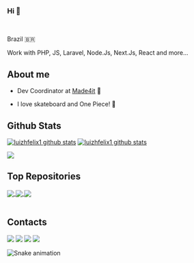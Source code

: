 ### Hi 👋

<br />

Brazil 🇧🇷 

Work with PHP, JS, Laravel, Node.Js, Next.Js, React and more...

## About me

- Dev Coordinator at [Made4it](https://www.made4it.com.br/) 💼 

- I love skateboard and One Piece! 🤘


## Github Stats 

<!-- <a href="https://github.com/luizhfelix1>
  <img align="center" src="https://github-readme-stats.vercel.app/api?username=luizhfelix1&show_icons=true&include_all_commits=true&theme=tokyonight&hide_border=true" alt="Anurag's github stats" />
</a><br />
<a href="https://github.com/luizhfelix1">
  <img align="center" src="https://github-readme-stats.vercel.app/api/top-langs/?username=luizhfelix1&layout=compact&theme=tokyonight&hide_border=true" />
</a> -->
[![luizhfelix1 github stats](https://github-readme-stats.vercel.app/api?username=luizhfelix1&include_all_commits=true&count_private=true&show_icons=true&theme=tokyonight)](https://github.com/luizhfelix1) [![luizhfelix1 github stats](https://github-readme-stats.vercel.app/api/top-langs?username=luizhfelix1&include_all_commits=true&count_private=true&show_icons=true&theme=tokyonight&layout=compact)](https://github.com/luizhfelix1)

![](https://hit.yhype.me/github/profile?user_id=3362854)


## Top Repositories

<a href="https://github.com/luizhfelix1/pokeapi">
  <img align="center" src="https://github-readme-stats.vercel.app/api/pin/?username=luizhfelix1&repo=pokeapi&theme=tokyonight" />
</a>
<a href="https://github.com/luizhfelix1/eloquente-javascript">
  <img align="center" src="https://github-readme-stats.vercel.app/api/pin/?username=luizhfelix1&repo=dev-landing-page-master&theme=tokyonight" />
</a>
<a href="https://github.com/luizhfelix1/eloquente-javascript">
  <img align="center" src="https://github-readme-stats.vercel.app/api/pin/?username=luizhfelix1&repo=eloquente-javascript&theme=tokyonight" />
</a>
<!-- <a href="https://github.com/luizhfelix1/eloquente-javascript">
  <img align="center" src="https://github-readme-stats.vercel.app/api/pin/?username=luizhfelix1&repo=nlw3-discovery-happy&theme=tokyonight" />
</a> -->
<br />
<br />

## Contacts

<div>  
  <a href="https://www.youtube.com/channel/UC8rcXeanRTj2SpEFUUj2o5g" target="_blank"><img src="https://img.shields.io/badge/YouTube-FF0000?style=for-the-badge&logo=youtube&logoColor=white" target="_blank"></a>  
  <a href="https://www.instagram.com/luizhfelix1/" target="_blank"><img src="https://img.shields.io/badge/-Instagram-%23E4405F?style=for-the-badge&logo=instagram&logoColor=white" target="_blank"></a>  
<!-- 	<a href="https://www.twitch.tv/rafaballerinii" target="_blank"><img src="https://img.shields.io/badge/Twitch-9146FF?style=for-the-badge&logo=twitch&logoColor=white" target="_blank"></a> -->  
 <!-- <a href="https://discord.gg/pDbY76q8Qf" target="_blank"><img src="https://img.shields.io/badge/Discord-7289DA?style=for-the-badge&logo=discord&logoColor=white" target="_blank"></a> -->  
  <a href = "mailto:luizrickfelix@gmail.com"><img src="https://img.shields.io/badge/-Gmail-%23333?style=for-the-badge&logo=gmail&logoColor=white" target="_blank"></a>  
  <a href="https://www.linkedin.com/in/luizhfelix1/" target="_blank"><img src="https://img.shields.io/badge/-LinkedIn-%230077B5?style=for-the-badge&logo=linkedin&logoColor=white" target="_blank"></a>
  
  ![Snake animation](https://github.com/luizhfelix1/luizrickfelix/blob/output/github-contribution-grid-snake.svg)
  
</div>
